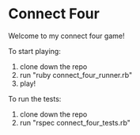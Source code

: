 # Connect Four

Welcome to my connect four game!

To start playing:

1) clone down the repo
2) run "ruby connect_four_runner.rb"
3) play! 

To run the tests: 

1) clone down the repo
2) run "rspec connect_four_tests.rb"
